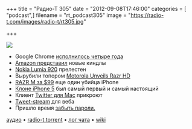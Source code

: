 +++
title = "Радио-Т 305"
date = "2012-09-08T17:46:00"
categories = [ "podcast",]
filename = "rt_podcast305"
image = "https://radio-t.com/images/radio-t/rt305.jpg"

+++

![](https://radio-t.com/images/radio-t/rt305.jpg)

* Google Chrome [исполнилось четыре года](http://habrahabr.ru/post/150869/)
* [Amazon представил](http://gizmodo.com/5941083/amazons-new-kindle-avalanche-everything-you-need-to-know?utm_campaign=socialflow_gizmodo_twitter) новые киндлы
* [Nokia Lumia 920](http://gizmodo.com/5940654/nokia-lumia-920-hands-on-you-really-want-this-thing-but-enough-to-switch) прелестен
* Вырубили топором [Motorola Unveils Razr HD](http://mashable.com/2012/09/05/motorola-razr-hd/)
* [RAZR M за $99](http://techcrunch.com/2012/09/07/the-razr-m-motorolas-clever-answer-to-the-99-iphone-4s/) еще один убийца iPhone
* [Клоне iPhone 5](http://news.cnet.com/8301-17852_3-57506127-71/iphone-5-clone-maker-to-sue-apple-over-um-iphone-5-patent/) был самый первый и самый настоящий
* Клиент [Twitter для Mac](http://techcrunch.com/2012/09/06/reportedly-development-to-cease-for-twitters-mac-client/) прикроют
* [Tweet-stream](http://news.cnet.com/8301-1023_3-57507026-93/twitter-introduces-embeddable-tweet-stream-tool/) для веба
* Пришло время [забыть пароли.](http://www.scientificamerican.com/article.cfm?id=computer-game-for-security)

[аудио](http://cdn.radio-t.com/rt_podcast305.mp3) • [radio-t.torrent](http://cdn.radio-t.com/torrents/rt_podcast305.mp3.torrent) • [лог чата](http://chat.radio-t.com/logs/radio-t-305.html) • [wiki](http://wiki.radio-t.com/%D0%92%D1%8B%D0%BF%D1%83%D1%81%D0%BA_305)<audio src="http://cdn.radio-t.com/rt_podcast305.mp3" preload="none"></audio>